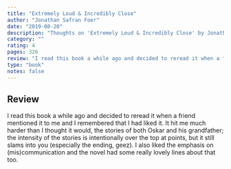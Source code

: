 ```yaml
---
title: "Extremely Loud & Incredibly Close"
author: "Jonathan Safran Foer"
date: "2019-08-20"
description: "Thoughts on 'Extremely Loud & Incredibly Close' by Jonathan Safran Foer."
category: ""
rating: 4
pages: 326
review: "I read this book a while ago and decided to reread it when a friend mentioned it to me and I remembered that I had liked it. It hit me much harder than I thought it would, the stories of both Oskar and his grandfather; the intensity of the stories is intentionally over the top at points, but it still slams into you (especially the ending, geez). I also liked the emphasis on (mis)communication and the novel had some really lovely lines about that too."
type: "book"
notes: false
---
```


## Review

I read this book a while ago and decided to reread it when a friend mentioned it to me and I remembered that I had liked it. It hit me much harder than I thought it would, the stories of both Oskar and his grandfather; the intensity of the stories is intentionally over the top at points, but it still slams into you (especially the ending, geez). I also liked the emphasis on (mis)communication and the novel had some really lovely lines about that too.
